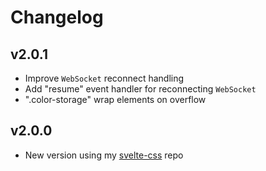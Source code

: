 # Changelog

## v2.0.1

- Improve `WebSocket` reconnect handling
- Add "resume" event handler for reconnecting `WebSocket`
- ".color-storage" wrap elements on overflow

## v2.0.0

- New version using my [svelte-css](https://github.com/knackwurstking/svelte-css.git) repo
